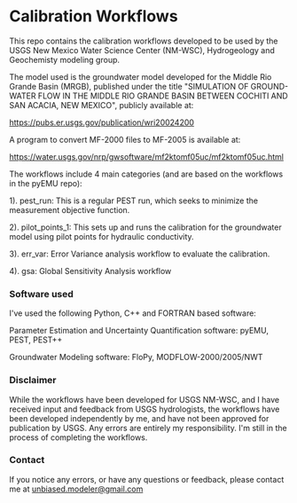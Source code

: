 # Calibration Workflows

This repo contains the calibration workflows developed to be used by the USGS New Mexico Water Science Center (NM-WSC), Hydrogeology and Geochemisty modeling group.

The model used is the groundwater model developed for the Middle Rio Grande Basin (MRGB), published under the title "SIMULATION OF GROUND-WATER FLOW IN THE MIDDLE RIO GRANDE BASIN BETWEEN COCHITI AND SAN ACACIA, NEW MEXICO", publicly available at:

https://pubs.er.usgs.gov/publication/wri20024200

A program to convert MF-2000 files to MF-2005 is available at:

https://water.usgs.gov/nrp/gwsoftware/mf2ktomf05uc/mf2ktomf05uc.html

The workflows include 4 main categories (and are based on the workflows in the pyEMU repo):

1). pest_run: This is a regular PEST run, which seeks to minimize the measurement objective function.

2). pilot_points_1: This sets up and runs the calibration for the groundwater model using pilot points for hydraulic conductivity.

3). err_var: Error Variance analysis workflow to evaluate the calibration.

4). gsa: Global Sensitivity Analysis workflow



### Software used

I've used the following Python, C++ and FORTRAN based software:

Parameter Estimation and Uncertainty Quantification software: pyEMU, PEST, PEST++

Groundwater Modeling software: FloPy, MODFLOW-2000/2005/NWT


### Disclaimer

While the workflows have been developed for USGS NM-WSC, and I have received input and feedback from USGS hydrologists, the workflows have been developed independently by me, and have not been approved for publication by USGS. Any errors are entirely my responsibility. I'm still in the process of completing the workflows.


### Contact

If you notice any errors, or have any questions or feedback, please contact me at unbiased.modeler@gmail.com
